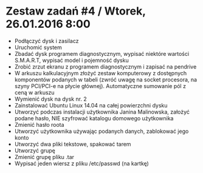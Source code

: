 # Zestaw zadań #4 / Wtorek, 26.01.2016 8:00

* Podłączyć dysk i zasilacz
* Uruchomić system
* Zbadać dysk programem diagnostycznym, wypisać niektóre wartości S.M.A.R.T, wypisać model i pojemność dysku
* Zrobić zrzut ekranu z programem diagnostycznym i zapisać na pendrive
* W arkuszu kalkulacyjnym złożyć zestaw komputerowy z dostępnych komponentów podanych w tabeli (zwróć uwagę na socket procesora, na szyny PCI/PCI-e na płycie głównej). Automatyczne sumowanie pól z ceną w arkuszu
* Wymienić dysk na dysk nr. 2
* Zainstalować Ubuntu Linux 14.04 na całej powierzchni dysku
* Utworzyć podczas instalacji użytkownika Janina Malinowska, założyć podane hasło, NIE szyfrować katalogu domowego użytkownika
* Zmienić hasło roota
* Utworzyć użytkownika używając podanych danych, zablokować jego konto
* Utworzyć dwa pliki tekstowe, spakować tarem
* Utworzyć grupę
* Zmienić grupę pliku .tar
* Wypisać jeden wiersz z pliku /etc/passwd (na kartkę)